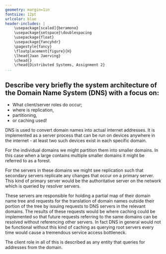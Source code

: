 ```yaml
---
geometry: margin=1in
fontsize: 12pt
urlcolor: blue
header-includes: |
    \usepackage[scaled]{beramono}
    \usepackage{setspace}\doublespacing
    \usepackage{float}
    \usepackage{fancyhdr}
    \pagestyle{fancy}
    \floatplacement{figure}{H}
    \lhead{Jaan Jaerving}
    \chead{}
    \rhead{Distributed Systems, Assignment 2}
...
```


## Describe very briefly the system architecture of the Domain Name System (DNS) with a focus on:

* What client/server roles do occur;
* where is replication,
* partitioning,
* or caching used!

DNS is used to convert domain names into actual internet addresses. It is implemented as a server process that can be run on devices anywhere in the internet - at least two such devices exist in each specific domain.

For the individual domains we might partition them into smaller domains. In this case when a large contains multiple smaller domains it might be referred to as a forest.

For the servers in these domains we might see replication such that secondary servers replicate any changes that occur on a primary server. This kind of primary server would be the authoritative server on the network which is queried by resolver servers.

These servers are responsible for holding a partial map of their domain name tree and requests for the translation of domain names outside their portion of the tree by issuing requests to DNS servers in the relevant domains. The results of these requests would be where caching could be implemented so that future requests referring to the same domains can be resolved without referencing other servers. In fact DNS in general would not be functional without this kind of caching as querying root servers every time would cause a tremendous service access bottleneck.

The client role in all of this is described as any entity that queries for addresses from the domain.
